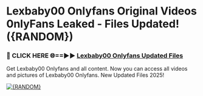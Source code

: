 # Lexbaby00 Onlyfans Original Videos 0nlyFans Leaked - Files Updated! ({RANDOM})

<h3>🔴 CLICK HERE 🌐==►► <a href="https://betterlinks.top/A2PfLJ" rel="nofollow">Lexbaby00 Onlyfans Updated Files</a></h3>

Get Lexbaby00 Onlyfans and all content. Now you can access all videos and pictures of Lexbaby00 Onlyfans. New Updated Files 2025!

[![{RANDOM}](https://i.imgur.com/ppqm5kG.gif)](https://betterlinks.top/A2PfLJ)